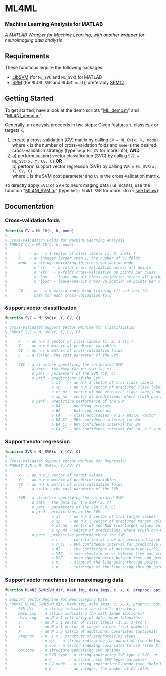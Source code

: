 # ML4ML

### Machine Learning Analysis for MATLAB

_A MATLAB Wrapper for Machine Learning, with another wrapper for neuroimaging data analysis_


## Requirements

These functions require the following packages:

* [LibSVM](https://www.csie.ntu.edu.tw/~cjlin/libsvm/) (for `ML_SVC` and `ML_SVR`) for MATLAB
* [SPM](https://www.fil.ion.ucl.ac.uk/spm/software/spm12/) (for `ML4NI_SVM` and `ML4NI_mask`), preferably [SPM12](https://github.com/spm/spm12).


## Getting Started

To get started, have a look at the demo scripts "[ML_demo.m](https://github.com/JoramSoch/ML4ML/blob/main/ML_demo.m)" and "[ML4NI_demo.m](https://github.com/JoramSoch/ML4ML/blob/main/ML4NI_demo.m)".

Generally, an analysis proceeds in two steps: Given features `Y`, classes `x` or targets `x`,

1. create a cross-validation (CV) matrix by calling `CV = ML_CV(x, k, mode)` where `k` is the number of cross-validation folds and `mode` is the desired cross-validation strategy (type `help ML_CV` for more info); **AND** <br>
2. a) perform support vector classification (SVC) by calling `SVC = ML_SVC(x, Y, CV, C)` **OR** <br>
   b) perform support vector regression (SVR) by calling `SVR = ML_SVR(x, Y, CV, C)` <br>
      where `C` is the SVM cost parameter and `CV` is the cross-validation matrix.

To directly apply SVC or SVR to neuroimaging data (i.e. scans), use the function "[ML4NI_SVM.m](https://github.com/JoramSoch/ML4ML/blob/main/ML4NI_SVM.m)" (type `help ML4NI_SVM` for more info or [see below](https://github.com/JoramSoch/ML4ML#support-vector-machines-for-neuroimaging-data)).


## Documentation

### Cross-validation folds

```matlab
function CV = ML_CV(c, k, mode)
% _
% Cross-Validation Folds for Machine Learning Analysis
% FORMAT CV = ML_CV(c, k, mode)
% 
%     c    - an n x 1 vector of class labels (1, 2, 3 etc.)
%     k    - an integer larger than 1, the number of CV folds
%     mode - a string indicating the cross-validation mode
%            o 'kf'   - k-folds cross-validation across all points
%            o 'kfc'  - k-folds cross-validation on points per class
%            o 'loo'  - leave-one-out cross-validation across all points
%            o 'looc' - leave-one-out cross-validation on points per class
% 
%     CV   - an n x k matrix indicating training (1) and test (2)
%            data for each cross-validation fold
```

### Support vector classification

```matlab
function SVC = ML_SVC(x, Y, CV, C)
% _
% Cross-Validated Support Vector Machine for Classification
% FORMAT SVC = ML_SVC(x, Y, CV, C)
% 
%     x   - an n x 1 vector of class labels (1, 2, 3 etc.)
%     Y   - an n x v matrix of predictor variables
%     CV  - an n x k matrix of cross-validation folds
%     C   - a scalar, the cost parameter of the SVM
% 
%     SVC - a structure specifying the calibrated SVM
%           o data - the data for the SVM (x, Y)
%           o pars - parameters of the SVM (CV, C)
%           o pred - predictions of the SVM
%                    o xt    - an n x 1 vector of true class labels
%                    o xp    - an n x 1 vector of predicted class labels
%                    o xt_nz - vector of non-zero true class labels only
%                    o xp_nz - vector of predictions, where truth non-zero
%           o perf - predictive performance of the SVM
%                    o DA    - decoding accuracy
%                    o BA    - balanced accuracy
%                    o CA    - class accuracies, a 1 x max(x) vector
%                    o DA_CI - 90% confidence interval for DA
%                    o BA_CI - 90% confidence interval for BA
%                    o CA_CI - 90% confidence interval for CA, a 2 x max(x) matrix
```

### Support vector regression

```matlab
function SVR = ML_SVR(x, Y, CV, C)
% _
% Cross-Validated Support Vector Machine for Regression
% FORMAT SVR = ML_SVR(x, Y, CV, C)
% 
%     x   - an n x 1 vector of target values
%     Y   - an n x v matrix of predictor variables
%     CV  - an n x k matrix of cross-validation folds
%     C   - a scalar, the cost parameter of the SVM
% 
%     SVR - a structure specifying the calibrated SVM
%           o data - the data for the SVM (x, Y)
%           o pars - parameters of the SVM (CV, C)
%           o pred - predictions of the SVM
%                    o xt    - an n x 1 vector of true target values
%                    o xp    - an n x 1 vector of predicted target values
%                    o xt_nn - vector of non-NaN true target values only
%                    o xp_nn - vector of predictions, where truth non-NaN
%           o perf - predictive performance of the SVM
%                    o r     - correlation of true and predicted target values
%                    o r_CI  - 90% confidence interval for predictive correlation
%                    o R2    - the coefficient of determination (=r^2, "R-squared")
%                    o MAE   - mean absolute error between true and predicted
%                    o MSE   - mean squared error between true and predicted
%                    o m     - slope of the line going through points (xt,xp)
%                    o n     - intercept of the line going through points (xt,xp)
```

### Support vector machines for neuroimaging data

```matlab
function ML4NI_SVM(SVM_dir, mask_img, data_imgs, c, x, X, preproc, options)
% _
% Support Vector Machine for Neuroimaging Data
% FORMAT ML4NI_SVM(SVM_dir, mask_img, data_imgs, c, x, X, preproc, options)
%     SVM_dir   - a string indicating the results directory
%     mask_img  - a string indicating the mask image (optional)
%     data_imgs - an N x 1 cell array of data image filepaths
%     c         - an N x 1 vector of class labels (1, 2, 3 etc.)
%     x         - an N x 1 vector of target values (real numbers)
%     X         - an N x p matrix of additional covariates (optional)
%     preproc   - a  1 x S structure of preprocessing steps
%                 o op  - a string indicating the operation (see below)
%                 o cov - a vector indexing covariates to use (from X)
%     options   - a structure specifying SVM options
%                 o SVM_type - a string indicating SVM type ('SVC' or 'SVR')
%                 o C        - a scalar, the SVM hyper-parameter
%                 o CV_mode  - a string indicating CV mode (see "help ML_CV")
%                 o k        - an integer, the number of CV folds
```
